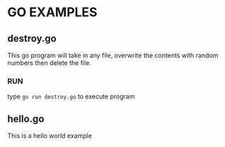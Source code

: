 # GO EXAMPLES
## destroy.go
This go program will take in any file, overwrite the contents with random numbers then delete the file.

### RUN
type `go run destroy.go` to execute program

## hello.go
This is a hello world example
